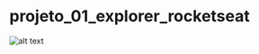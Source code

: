 # projeto_01_explorer_rocketseat
![alt text](https://github.com/Felipevhm/projeto_explorer_rocketseat/blob/main/preview/preview_git.jpg?raw=true)
